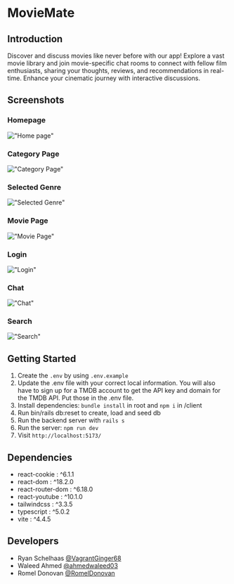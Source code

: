 # MovieMate

## Introduction
Discover and discuss movies like never before with our app! Explore a vast movie library and join movie-specific chat rooms to connect with fellow film enthusiasts, sharing your thoughts, reviews, and recommendations in real-time. Enhance your cinematic journey with interactive discussions.

## Screenshots
### Homepage
!["Home page"](https://github.com/VagrantGinger68/MovieMate/blob/main/client/docs/Screenshot%202023-11-06%20at%2012.22.03%E2%80%AFPM.png?raw=true)

### Category Page
!["Category Page"](https://github.com/VagrantGinger68/MovieMate/blob/main/client/docs/Screenshot%202023-11-06%20at%2012.22.32%E2%80%AFPM.png?raw=true)

### Selected Genre
!["Selected Genre"](https://github.com/VagrantGinger68/MovieMate/blob/main/client/docs/Screenshot%202023-11-06%20at%2012.23.10%E2%80%AFPM.png?raw=true)

### Movie Page
!["Movie Page"](https://github.com/VagrantGinger68/MovieMate/blob/main/client/docs/Screenshot%202023-11-06%20at%2012.23.49%E2%80%AFPM.png?raw=true)

### Login
!["Login"](https://github.com/VagrantGinger68/MovieMate/blob/main/client/docs/Screenshot%202023-11-06%20at%2012.26.23%E2%80%AFPM.png?raw=true)

### Chat
!["Chat"](https://github.com/VagrantGinger68/MovieMate/blob/main/client/docs/Screenshot%202023-11-06%20at%2012.27.50%E2%80%AFPM.png?raw=true)

### Search
!["Search"](https://github.com/VagrantGinger68/MovieMate/blob/main/client/docs/Screenshot%202023-11-06%20at%2012.28.07%E2%80%AFPM.png?raw=true)

## Getting Started

1. Create the `.env` by using `.env.example`
2. Update the .env file with your correct local information. You will also have to sign up for a TMDB account to get the API key and domain for the TMDB API. Put those in the .env file.
3. Install dependencies: `bundle install` in root and `npm i` in /client
4. Run bin/rails db:reset to create, load and seed db
5. Run the backend server with `rails s`
6. Run the server: `npm run dev`
7. Visit `http://localhost:5173/`

## Dependencies

- react-cookie     : ^6.1.1
- react-dom        : ^18.2.0
- react-router-dom : ^6.18.0
- react-youtube    : ^10.1.0
- tailwindcss      : ^3.3.5
- typescript       : ^5.0.2
- vite             : ^4.4.5

## Developers

- Ryan Schelhaas [@VagrantGinger68](https://github.com/VagrantGinger68)
- Waleed Ahmed [@ahmedwaleed03](https://github.com/ahmedwaleed03)
- Romel Donovan [@RomelDonovan](https://github.com/RomelDonovan)